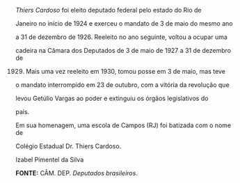 

*Thiers Cardoso* foi eleito deputado federal pelo estado do Rio de

Janeiro no início de 1924 e exerceu o mandato de 3 de maio do mesmo ano

a 31 de dezembro de 1926. Reeleito no ano seguinte, voltou a ocupar uma

cadeira na Câmara dos Deputados de 3 de maio de 1927 a 31 de dezembro de

1929. Mais uma vez reeleito em 1930, tomou posse em 3 de maio, mas teve

o mandato interrompido em 23 de outubro, com a vitória da revolução que

levou Getúlio Vargas ao poder e extinguiu os órgãos legislativos do

país.



Em sua homenagem, uma escola de Campos (RJ) foi batizada com o nome de

Colégio Estadual Dr. Thiers Cardoso.



Izabel Pimentel da Silva



**FONTE:** CÂM. DEP. *Deputados brasileiros*.

